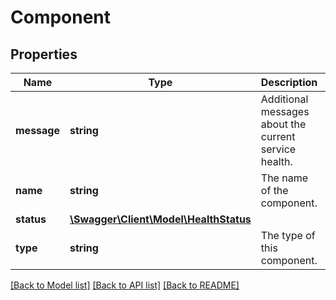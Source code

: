 # Component

## Properties
Name | Type | Description | Notes
------------ | ------------- | ------------- | -------------
**message** | **string** | Additional messages about the current service health. | [optional] 
**name** | **string** | The name of the component. | [optional] 
**status** | [**\Swagger\Client\Model\HealthStatus**](HealthStatus.md) |  | [optional] 
**type** | **string** | The type of this component. | [optional] 

[[Back to Model list]](../README.md#documentation-for-models) [[Back to API list]](../README.md#documentation-for-api-endpoints) [[Back to README]](../README.md)


